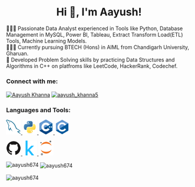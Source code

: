 <h1 align="center">Hi 👋, I'm Aayush!</h1>

👩🏻‍💻 Passionate Data Analyst experienced in Tools like Python, Database Management in MySQL, Power BI, Tableau, Extract Transform Load(ETL) Tools, Machine Learning Models.<br/>
👩🏻‍🎓 Currently pursuing BTECH (Hons) in AIML from Chandigarh University, Gharuan.<br/>
🔬 Developed Problem Solving skills by practicing Data Structures and Algorithms in C++ on platfroms like LeetCode, HackerRank, Codechef.
  
<h3 align="left">Connect with me:</h3>
<p align="left">
<a href="https://www.linkedin.com/in/aayush-khanna-0192a6219/" target="blank"><img align="center" src="https://raw.githubusercontent.com/rahuldkjain/github-profile-readme-generator/master/src/images/icons/Social/linked-in-alt.svg" alt="Aayush Khanna" height="30" width="40" /></a>
<a href="https://www.instagram.com/aayush_khanna5/" target="blank"><img align="center" src="https://raw.githubusercontent.com/rahuldkjain/github-profile-readme-generator/master/src/images/icons/Social/instagram.svg" alt="aayush_khanna5" height="30" width="40" /></a>
</p>

<h3 align="left">Languages and Tools:</h3>
<p align="left"> <a href="https://www.w3schools.com/css/" target="_blank" rel="noreferrer"> <img src="https://github.com/devicons/devicon/blob/master/icons/mysql/mysql-original.svg" alt="css3" width="40" height="40"/> </a> <a href="https://www.w3.org/html/" target="_blank" rel="noreferrer"> <img src="https://github.com/devicons/devicon/blob/master/icons/python/python-original.svg" alt="html5" width="40" height="40"/> </a> <a href="https://www.java.com" target="_blank" rel="noreferrer"> <img src="https://github.com/devicons/devicon/blob/master/icons/cplusplus/cplusplus-original.svg" width="40" height="40"/> </a> <a href="https://developer.mozilla.org/en-US/docs/Web/JavaScript" target="_blank" rel="noreferrer"> <img src="https://github.com/devicons/devicon/blob/master/icons/c/c-original.svg" alt="javascript" width="40" height="40"/> </a> </p>

<a href="https://www.python.org/" target="_blank" rel="noreferrer"><img src="https://github.com/devicons/devicon/blob/master/icons/github/github-original.svg" alt="python" width="40" height="40"/>
</a>
<a href="https://www.python.org/" target="_blank" rel="noreferrer"><img src="https://github.com/devicons/devicon/blob/master/icons/kaggle/kaggle-original.svg" alt="python" width="40" height="40"/>
</a>
<a href="https://nodejs.org/" target="_blank" rel="noreferrer">
  <img src="https://github.com/devicons/devicon/blob/master/icons/jupyter/jupyter-original.svg" alt="nodejs" width="40" height="40"/>
</a>



<p><img align="left" src="https://github-readme-stats.vercel.app/api/top-langs?username=aayush674&show_icons=true&locale=en&layout=compact" alt="aayush674" /></p>

<p>&nbsp;<img align="center" src="https://github-readme-stats.vercel.app/api?username=aayush674&show_icons=true&locale=en" alt="aayush674" /></p>

<p><img align="center" src="https://github-readme-streak-stats.herokuapp.com/?user=aayush674&" alt="aayush674" /></p>


<br>
